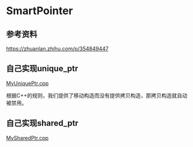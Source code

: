 # SmartPointer

## 参考资料

https://zhuanlan.zhihu.com/p/354849447



## 自己实现unique_ptr

[MyUniquePtr.cpp](https://github.com/niu0217/SmartPointer/blob/main/code/MyUniquePtr.cpp)

根据C++的规则，我们提供了移动构造而没有提供拷贝构造，那拷贝构造就自动被禁用。



## 自己实现shared_ptr

[MySharedPtr.cpp](https://github.com/niu0217/SmartPointer/blob/main/code/MySharedPtr.cpp)
